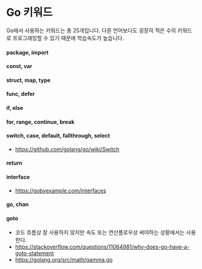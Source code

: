 # Go 키워드
Go에서 사용하는 키워드는 총 25개입니다.
다른 언어보다도 굉장히 적은 수의 키워드로 프로그래밍할 수 있기 때문에 학습속도가 높습니다.

#### package, import

#### const, var

#### struct, map, type

#### func, defer

#### if, else

#### for, range, continue, break

#### switch, case, default, fallthrough, select
- https://github.com/golang/go/wiki/Switch

#### return

#### interface
- https://gobyexample.com/interfaces

#### go, chan

#### goto
- 코드 흐름상 잘 사용하지 않지만 속도 또는 연산플로우상 써야하는 상황에서는 사용한다.
- https://stackoverflow.com/questions/11064981/why-does-go-have-a-goto-statement
- https://golang.org/src/math/gamma.go